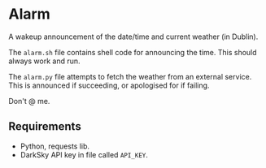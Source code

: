 # Alarm

A wakeup announcement of the date/time and current weather (in Dublin).

The `alarm.sh` file contains shell code for announcing the time. This should always work and run.

The `alarm.py` file attempts to fetch the weather from an external service. This is announced if succeeding, or apologised for if failing.

Don't @ me.

## Requirements

* Python, requests lib.
* DarkSky API key in file called `API_KEY`.
